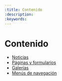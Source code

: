 ```yaml
---
:title: Contenido
:description: 
:keywords: 
---
```


# Contenido

* [Noticias](/es/administracion/contenido/noticias)
* [Páginas y formularios](/es/administracion/contenido/paginas_y_formularios)
* [Galerías](/es/administracion/contenido/galerias)
* [Menús de navegación](/es/administracion/contenido/navegacion)
